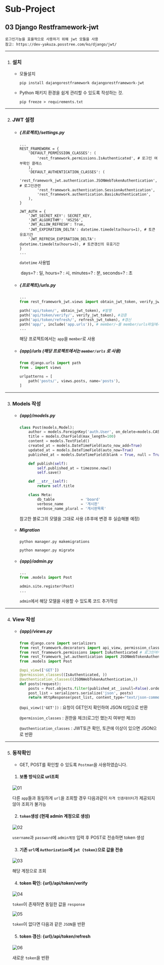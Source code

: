 # Sub-Project

## 03 Django Restframework-jwt



```
로그인기능을 효율적으로 사용하기 위해 jwt 모듈을 사용
참고: https://dev-yakuza.posstree.com/ko/django/jwt/
```



---

1. ### 설치

   - 모듈설치

     `pip install dajangorestframework dajangorestframework-jwt`

   

   - Python 패키지 환경을 쉽게 관리할 수 있도록 작성하는 것. 

     `pip freeze > requirements.txt`



---

2. ### JWT 설정

   - ##### {프로젝트}/settings.py

     ```
     ...
     REST_FRAMEWORK = {
         'DEFAULT_PERMISSION_CLASSES': (
             'rest_framework.permissions.IsAuthenticated', # 로그인 여부확인 클래스
         ),
         'DEFAULT_AUTHENTICATION_CLASSES': (
             'rest_framework_jwt.authentication.JSONWebTokenAuthentication', # 로그인관련
             'rest_framework.authentication.SessionAuthentication',
             'rest_framework.authentication.BasicAuthentication',
         ),
     }
     
     JWT_AUTH = {
         'JWT_SECRET_KEY': SECRET_KEY,
         'JWT_ALGORITHM': 'HS256',
         'JWT_ALLOW_REFRESH': True,
         'JWT_EXPIRATION_DELTA': datetime.timedelta(hours=1), # 토큰 유효기간
         'JWT_REFRESH_EXPIRATION_DELTA': datetime.timedelta(hours=3), # 토큰갱신의 유효기간
     }
     ...
     ```

     `datetime` 사용법

     ​	days=? : 일, hours=? : 시, minutes=? : 분, seconds=? : 초

     

   - ##### {프로젝트}/urls.py

     ```python
     ...
     from rest_framework_jwt.views import obtain_jwt_token, verify_jwt_token, refresh_jwt_token
     
     path('api/token/', obtain_jwt_token), #발행
     path('api/token/verify/', verify_jwt_token), #검증
     path('api/token/refresh/', refresh_jwt_token), #갱신
     path('app/', include('app.urls')), # member/~를 member/urls파일에서 관리
     ...
     ```

     해당 프로젝트에서는 `app`을 `member`로 사용

     

   - ##### {app}/urls (해당 프로젝트에서는 `member/urls` 로 사용)

     ```python
     from django.urls import path
     from . import views
     
     urlpatterns = [
         path('posts/', views.posts, name='posts'),
     ]
     ```



---

3. ### Models 작성

   - ##### {app}/models.py

     ```python
     class Post(models.Model):
         author = models.ForeignKey('auth.User', on_delete=models.CASCADE)
         title = models.CharField(max_length=100)
         content = models.TextField()
         created_at = models.DateTimeField(auto_now_add=True)
         updated_at = models.DateTimeField(auto_now=True)
         published_at = models.DateTimeField(blank = True, null = True)
     
         def publish(self):
             self.published_at = timezone.now()
             self.save()
     
         def __str__(self):
             return self.title
     
         class Meta:
             db_table            = 'board'
             verbose_name        = '게시판'
             verbose_name_plural = '게시판목록'
     ```

     참고한 블로그의 모델을 그대로 사용 (추후에 변경 후 실습해볼 예정)

     

   - ##### Migration

     `python manager.py makemigrations`

     `python manager.py migrate`

     

   - ##### {app}/admin.py

     ``` python
     ...
     from .models import Post
     
     admin.site.register(Post)
     ...
     ```

     `admin`에서 해당 모델을 사용할 수 있도록 코드 추가작성



---

4. ### View 작성

   - ##### {app}/views.py

     ```python
     from django.core import serializers
     from rest_framework.decorators import api_view, permission_classes, authentication_classes
     from rest_framework.permissions import IsAuthenticated # 로그인여부 확인
     from rest_framework_jwt.authentication import JSONWebTokenAuthentication # JWT인증 확인
     from .models import Post
     
     @api_view(['GET'])
     @permission_classes((IsAuthenticated, ))
     @authentication_classes((JSONWebTokenAuthentication,))
     def posts(request):
         posts = Post.objects.filter(published_at__isnull=False).order_by('-published_at')
         post_list = serializers.serialize('json', posts)
         return HttpResponse(post_list, content_type="text/json-comment-filtered")
     ```

     `@api_view(['GET'])` : 요청이 GET인지 확인하여 JSON 타입으로 반환

     `@permission_classes` : 권한을 체크(로그인 했는지 여부만 체크)

     `@authentication_classes` : JWT토큰 확인, 토큰에 이상이 있으면 JSON으로 반환



---

5. ### 동작확인

   - GET, POST를 확인할 수 있도록 `Postman`을 사용하였습니다.

   

   1. #### 보통 방식으로 url조회

   ![01](https://user-images.githubusercontent.com/43952470/110213306-cfdce100-7ee2-11eb-8ffc-2cc34222208f.PNG)

   다른 `app`들과 동일하게 `url`을 조회할 경우 다음과같이 `자격 인증데이터`가 제공되지 않아 조회가 불가능

   

   2. #### `token`생성 (현재 admin 계정으로 생성)

   ![02](https://user-images.githubusercontent.com/43952470/110213489-a1abd100-7ee3-11eb-9fca-8ef38131f759.PNG)

   `username`과 `password`에 `admin계정` 입력 후 POST로 전송하면 token 생성

   

   3. #### 기존 `url`에 `Authorization`에 `jwt {token}`으로 값을 전송

   ![03](https://user-images.githubusercontent.com/43952470/110213516-c30cbd00-7ee3-11eb-9bc8-49a3e57babd7.PNG)

   해당 계정으로 조회

   

   4. #### token 확인: {url}/api/token/verify

   ![04](https://user-images.githubusercontent.com/43952470/110213598-0ff09380-7ee4-11eb-8cb9-24a5bd263cc2.PNG)

   `token`이 존재하면 동일한 값을 `response`

   

   ![05](https://user-images.githubusercontent.com/43952470/110213683-64940e80-7ee4-11eb-8858-7177d4071698.png)

   `token`이 없다면 다음과 같은 `JSON`을 반환

   

   5. #### token 갱신: {url}/api/token/refresh

   ![06](https://user-images.githubusercontent.com/43952470/110213717-85f4fa80-7ee4-11eb-916a-5841159b6600.PNG)

   새로운 `token`을 반환
